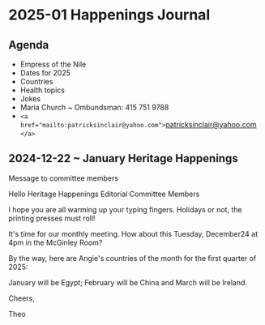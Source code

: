 # 2025-01 Happenings Journal


## Agenda

* Empress of the Nile
* Dates for 2025
* Countries
* Health topics
* Jokes
* Maria Church ~ Ombundsman: 415 751 9788
* `<a href="mailto:patricksinclair@yahoo.com">`patricksinclair@yahoo.com `</a>`

## 2024-12-22 ~ January Heritage Happenings

Message to committee members

Hello Heritage Happenings Editorial Committee Members

I hope you are all warming up your typing fingers. Holidays or not, the printing presses must roll!

It's time for our monthly meeting. How about this Tuesday, December24 at 4pm in the McGinley Room?

By the way, here are Angie's countries of the month for the first quarter of 2025:

January will be Egypt; February will be China and March will be Ireland.

Cheers,

Theo
